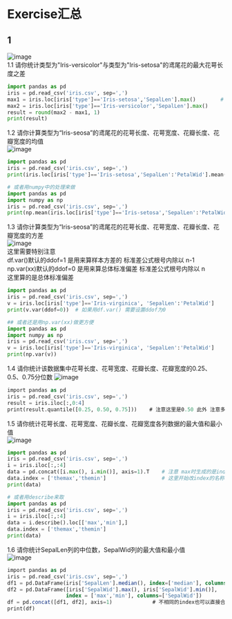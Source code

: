 # Exercise汇总
## 1
![image](https://user-images.githubusercontent.com/105503216/177705208-d17f13d7-0c21-4b40-9b55-f45342b4bb6f.png)  
1.1 请你统计类型为"Iris-versicolor"与类型为"Iris-setosa"的鸢尾花的最大花萼长度之差
``` python
import pandas as pd
iris = pd.read_csv('iris.csv', sep=',')
max1 = iris.loc[iris['type']=='Iris-setosa','SepalLen'].max()        # 在table中找type是Iris-setosa的那几行中SepalLen的最大值
max2 = iris.loc[iris['type']=='Iris-versicolor','SepalLen'].max()
result = round(max2 - max1, 1)
print(result)
```

1.2 请你计算类型为“Iris-seosa”的鸢尾花的花萼长度、花萼宽度、花瓣长度、花瓣宽度的均值  
![image](https://user-images.githubusercontent.com/105503216/177733292-3ebbd3e5-a8d9-4ba6-af1d-3896996581a4.png)  
``` python
import pandas as pd
iris = pd.read_csv('iris.csv', sep=',')
print(iris.loc[iris['type']=='Iris-setosa','SepalLen':'PetalWid'].mean()) 

# 或者用numpy中的处理来做
import pandas as pd
import numpy as np
iris = pd.read_csv('iris.csv', sep=',')
print(np.mean(iris.loc[iris['type']=='Iris-setosa','SepalLen':'PetalWid'])) 
```

1.3 请你计算类型为“Iris-seosa”的鸢尾花的花萼长度、花萼宽度、花瓣长度、花瓣宽度的方差  
![image](https://user-images.githubusercontent.com/105503216/177732999-414d413e-2da6-4ae8-ae56-4fa1b2a11117.png)  
这里需要特别注意  
df.var()默认的ddof=1 是用来算样本方差的 标准差公式根号内除以 n-1   
np.var(xx)默认的ddof=0 是用来算总体标准偏差 标准差公式根号内除以 n  
这里算的是总体标准偏差
``` python
import pandas as pd
iris = pd.read_csv('iris.csv', sep=',')
v = iris.loc[iris['type']=='Iris-virginica', 'SepalLen':'PetalWid']
print(v.var(ddof=0))  # 如果用df.var() 需要设置ddof为0

## 或者还是用np.var(xx)做更方便
import pandas as pd
import numpy as np
iris = pd.read_csv('iris.csv', sep=',')
v = iris.loc[iris['type']=='Iris-virginica', 'SepalLen':'PetalWid']
print(np.var(v)) 
```

1.4 请你统计该数据集中花萼长度、花萼宽度、花瓣长度、花瓣宽度的0.25、0.5、0.75分位数
![image](https://user-images.githubusercontent.com/105503216/177731749-303c5c10-eab0-44b6-9f3f-c3850efae386.png)
``` sql
import pandas as pd
iris = pd.read_csv('iris.csv', sep=',')
result = iris.iloc[:,0:4]
print(result.quantile([0.25, 0.50, 0.75]))    # 注意这里是0.50 此外 注意多个分位数在一起的写法 
```

1.5 请你统计花萼长度、花萼宽度、花瓣长度、花瓣宽度各列数据的最大值和最小值  
![image](https://user-images.githubusercontent.com/105503216/177739843-4634a967-f2c4-4368-9d75-f7b152f11083.png)
``` python
import pandas as pd
iris = pd.read_csv('iris.csv', sep=',')
i = iris.iloc[:,:4]
data = pd.concat([i.max(), i.min()], axis=1).T    # 注意 max时生成的是index=column name，value=max的pandas.Series 根据列合并 然后转置
data.index = ['themax','themin']                  # 这里开始改index的名称
print(data)

# 或者用describe来取
import pandas as pd
iris = pd.read_csv('iris.csv', sep=',')
i = iris.iloc[:,:4]
data = i.describe().loc[['max','min'],]
data.index = ['themax','themin']
print(data)
```

1.6 请你统计SepalLen列的中位数，SepalWid列的最大值和最小值  
![image](https://user-images.githubusercontent.com/105503216/177751561-f7062dc1-dcbc-4b9a-83f9-761269eeab01.png)
``` sql
import pandas as pd
iris = pd.read_csv('iris.csv', sep=',')
df1 = pd.DataFrame(iris['SepalLen'].median(), index=['median'], columns=['SepalLen'])
df2 = pd.DataFrame([iris['SepalWid'].max(), iris['SepalWid'].min()], 
                   index = ['max','min'], columns=['SepalWid'])
df = pd.concat([df1, df2], axis=1)             # 不相同的index也可以直接合并
print(df)
```

